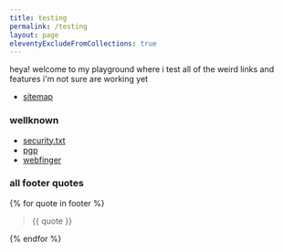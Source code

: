 ```yaml
---
title: testing
permalink: /testing
layout: page
eleventyExcludeFromCollections: true
---
```


heya! welcome to my playground where i test all of the weird links and features i'm not sure are working yet

- [sitemap](/sitemap)

### wellknown

- [security.txt](/.well-known/security.txt)
- [pgp](/.well-known/pgp)
- [webfinger](/.well-known/webfinger)

### all footer quotes

{% for quote in footer %}<blockquote>{{ quote }}</blockquote>{% endfor %}